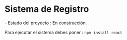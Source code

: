 <h1> Sistema de Registro</h1>
- Estado del proyecto : En construcción.

Para ejecutar el sistema debes poner :
`npm install react `
